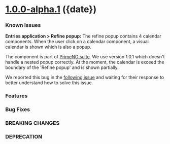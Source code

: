 <a name="1.0.0-alpha.1"></a>
# [1.0.0-alpha.1]() ({date})

### Known Issues
**Entries application > Refine popup:** The refine popup contains 4 calendar components.
When the user click on a calendar component, a visual calendar is shown which is also a popup. 

The component is part of [PrimeNG suite](primefaces.org/primeng/). We use version 1.0.1 which doesn't handle a nested popup correctly. At the moment, the calendar is exceed the boundary of the 'Refine popup' and is shown partially. 

We reported this bug in the [following issue]() and waiting for their response to better understand how to solve this issue. 


### Features

### Bug Fixes



### BREAKING CHANGES

### DEPRECATION


